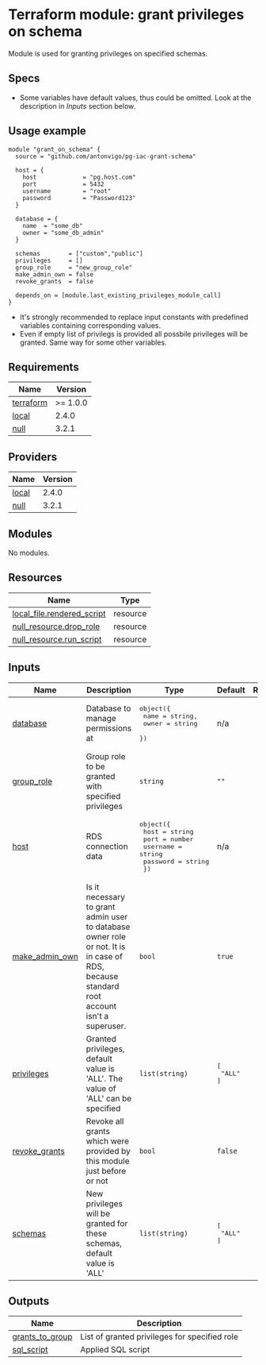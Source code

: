 # Terraform module: grant privileges on schema
Module is used for granting privileges on specified schemas.

## Specs
* Some variables have default values, thus could be omitted. Look at the description in *Inputs* section below.

## Usage example
```
module "grant_on_schema" {
  source = "github.com/antonvigo/pg-iac-grant-schema"

  host = {
    host             = "pg.host.com"
    port             = 5432
    username         = "root"
    password         = "Password123"
  }

  database = {
    name  = "some_db"
    owner = "some_db_admin"
  }

  schemas        = ["custom","public"]
  privileges     = [] 
  group_role     = "new_group_role"
  make_admin_own = false
  revoke_grants  = false

  depends_on = [module.last_existing_privileges_module_call]
}
```
* It's strongly recommended to replace input constants with predefined variables containing corresponding values.
* Even if empty list of privilegs is provided all possbile privileges will be granted. Same way for some other variables.


<!-- BEGINNING OF PRE-COMMIT-TERRAFORM DOCS HOOK -->
## Requirements

| Name | Version |
|------|---------|
| <a name="requirement_terraform"></a> [terraform](#requirement\_terraform) | >= 1.0.0 |
| <a name="requirement_local"></a> [local](#requirement\_local) | 2.4.0 |
| <a name="requirement_null"></a> [null](#requirement\_null) | 3.2.1 |

## Providers

| Name | Version |
|------|---------|
| <a name="provider_local"></a> [local](#provider\_local) | 2.4.0 |
| <a name="provider_null"></a> [null](#provider\_null) | 3.2.1 |

## Modules

No modules.

## Resources

| Name | Type |
|------|------|
| [local_file.rendered_script](https://registry.terraform.io/providers/hashicorp/local/2.4.0/docs/resources/file) | resource |
| [null_resource.drop_role](https://registry.terraform.io/providers/hashicorp/null/3.2.1/docs/resources/resource) | resource |
| [null_resource.run_script](https://registry.terraform.io/providers/hashicorp/null/3.2.1/docs/resources/resource) | resource |

## Inputs

| Name | Description | Type | Default | Required |
|------|-------------|------|---------|:--------:|
| <a name="input_database"></a> [database](#input\_database) | Database to manage permissions at | <pre>object({<br>    name  = string,<br>    owner = string<br>  })</pre> | n/a | yes |
| <a name="input_group_role"></a> [group\_role](#input\_group\_role) | Group role to be granted with specified privileges | `string` | `""` | no |
| <a name="input_host"></a> [host](#input\_host) | RDS connection data | <pre>object({<br>    host     = string<br>    port     = number<br>    username = string<br>    password = string<br>  })</pre> | n/a | yes |
| <a name="input_make_admin_own"></a> [make\_admin\_own](#input\_make\_admin\_own) | Is it necessary to grant admin user to database owner role or not. It is in case of RDS, because standard root account isn't a superuser. | `bool` | `true` | no |
| <a name="input_privileges"></a> [privileges](#input\_privileges) | Granted privileges, default value is 'ALL'. The value of 'ALL' can be specified | `list(string)` | <pre>[<br>  "ALL"<br>]</pre> | no |
| <a name="input_revoke_grants"></a> [revoke\_grants](#input\_revoke\_grants) | Revoke all grants which were provided by this module just before or not | `bool` | `false` | no |
| <a name="input_schemas"></a> [schemas](#input\_schemas) | New privileges will be granted for these schemas, default value is 'ALL' | `list(string)` | <pre>[<br>  "ALL"<br>]</pre> | no |

## Outputs

| Name | Description |
|------|-------------|
| <a name="output_grants_to_group"></a> [grants\_to\_group](#output\_grants\_to\_group) | List of granted privileges for specified role |
| <a name="output_sql_script"></a> [sql\_script](#output\_sql\_script) | Applied SQL script |
<!-- END OF PRE-COMMIT-TERRAFORM DOCS HOOK -->